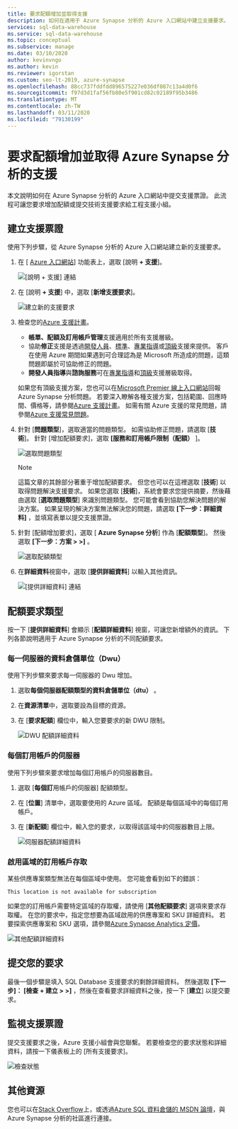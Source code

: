 ```yaml
---
title: 要求配額增加並取得支援
description: 如何在適用于 Azure Synapse 分析的 Azure 入口網站中建立支援要求。 要求配額增加或取得問題解決方式支援。
services: sql-data-warehouse
ms.service: sql-data-warehouse
ms.topic: conceptual
ms.subservice: manage
ms.date: 03/10/2020
author: kevinvngo
ms.author: kevin
ms.reviewer: igorstan
ms.custom: seo-lt-2019, azure-synapse
ms.openlocfilehash: 88cc737fddfdd896575227e036df087c13a4d0f6
ms.sourcegitcommit: f97d3d1faf56fb80e5f901cd82c02189f95b3486
ms.translationtype: MT
ms.contentlocale: zh-TW
ms.lasthandoff: 03/11/2020
ms.locfileid: "79130199"
---
```

# <a name="request-quota-increases-and-get-support-for-azure-synapse-analytics"></a>要求配額增加並取得 Azure Synapse 分析的支援

本文說明如何在 Azure Synapse 分析的 Azure 入口網站中提交支援票證。 此流程可讓您要求增加配額或提交技術支援要求給工程支援小組。

## <a name="create-a-support-ticket"></a>建立支援票證

使用下列步驟，從 Azure Synapse 分析的 Azure 入口網站建立新的支援要求。

1. 在 [ [Azure 入口網站](https://portal.azure.com)] 功能表上，選取 [說明 **+ 支援**]。

   ![[說明 + 支援] 連結](./media/sql-data-warehouse-get-started-create-support-ticket/help-plus-support.png)


1. 在 [說明 **+ 支援**] 中，選取 [**新增支援要求**]。

    ![建立新的支援要求](./media/sql-data-warehouse-get-started-create-support-ticket/new-support-request.png)

1. 檢查您的[Azure 支援計畫](https://azure.microsoft.com/support/plans/?WT.mc_id=Support_Plan_510979/)。

   * **帳單、配額及訂用帳戶管理**支援適用於所有支援層級。
   * 協助**修正**支援是透過[開發人員](https://azure.microsoft.com/support/plans/developer/)、[標準](https://azure.microsoft.com/support/plans/standard/)、[專業指導](https://azure.microsoft.com/support/plans/prodirect/)或[頂級](https://azure.microsoft.com/support/plans/premier/)支援來提供。 客戶在使用 Azure 期間如果遇到可合理認為是 Microsoft 所造成的問題，這類問題即屬於可協助修正的問題。
   * **開發人員指導**與**諮詢服務**可在[專業指導](https://azure.microsoft.com/support/plans/prodirect/)和[頂級](https://azure.microsoft.com/support/plans/premier/)支援層級取得。

   如果您有頂級支援方案，您也可以在[Microsoft Premier 線上入口網站](https://premier.microsoft.com/)回報 Azure Synapse 分析問題。 若要深入瞭解各種支援方案，包括範圍、回應時間、價格等，請參閱[Azure 支援計畫](https://azure.microsoft.com/support/plans/?WT.mc_id=Support_Plan_510979/)。 如需有關 Azure 支援的常見問題，請參閱[Azure 支援常見問題](https://azure.microsoft.com/support/faq/)。

1. 針對 [**問題類型**]，選取適當的問題類型。 如需協助修正問題，請選取 [**技術**]。 針對 [增加配額要求]，選取 **[服務和訂用帳戶限制（配額）** ]。

   ![選取問題類型](./media/sql-data-warehouse-get-started-create-support-ticket/select-quota-issue-type.png)  

   > [!NOTE]
   > 這篇文章的其餘部分著重于增加配額要求。 但您也可以在這裡選取 [**技術**] 以取得問題解決支援要求。 如果您選取 [**技術**]，系統會要求您提供摘要，然後藉由選取 [**選取問題類型**] 來識別問題類型。 您可能會看到協助您解決問題的解決方案。 如果呈現的解決方案無法解決您的問題，請選取 **[下一步：詳細資料]** ，並填寫表單以提交支援票證。

1. 針對 [配額增加要求]，選取 [ **Azure Synapse 分析**] 作為 [**配額類型**]。 然後選取 **[下一步：方案 > >]** 。

   ![選取配額類型](./media/sql-data-warehouse-get-started-create-support-ticket/select-quota-type.png)

1. 在**詳細資料**視窗中，選取 [**提供詳細資料**] 以輸入其他資訊。

   ![[提供詳細資料] 連結](./media/sql-data-warehouse-get-started-create-support-ticket/provide-details-link.png)

## <a name="quota-request-types"></a>配額要求類型

按一下 [**提供詳細資料**] 會顯示 [**配額詳細資料**] 視窗，可讓您新增額外的資訊。 下列各節說明適用于 Azure Synapse 分析的不同配額要求。

### <a name="data-warehouse-units-dwus-per-server"></a>每一伺服器的資料倉儲單位（Dwu）

使用下列步驟來要求每一伺服器的 Dwu 增加。

1. 選取**每個伺服器配額類型的資料倉儲單位（dtu）** 。

1. 在**資源清單**中，選取要設為目標的資源。

1. 在 [**要求配額**] 欄位中，輸入您要要求的新 DWU 限制。

   ![DWU 配額詳細資料](./media/sql-data-warehouse-get-started-create-support-ticket/quota-details-dwus.png)

### <a name="servers-per-subscription"></a>每個訂用帳戶的伺服器

使用下列步驟來要求增加每個訂用帳戶的伺服器數目。

1. 選取 [**每個訂**用帳戶的伺服器] 配額類型。

1. 在 [**位置**] 清單中，選取要使用的 Azure 區域。 配額是每個區域中的每個訂用帳戶。

1. 在 [**新配額**] 欄位中，輸入您的要求，以取得該區域中的伺服器數目上限。

   ![伺服器配額詳細資料](./media/sql-data-warehouse-get-started-create-support-ticket/quota-details-servers.png)

### <a name="enable-subscription-access-to-a-region"></a>啟用區域的訂用帳戶存取

某些供應專案類型無法在每個區域中使用。 您可能會看到如下的錯誤：

`This location is not available for subscription`

如果您的訂用帳戶需要特定區域的存取權，請使用 [**其他配額要求**] 選項來要求存取權。 在您的要求中，指定您想要為區域啟用的供應專案和 SKU 詳細資料。 若要探索供應專案和 SKU 選項，請參閱[Azure Synapse Analytics 定價](https://azure.microsoft.com/pricing/details/synapse-analytics/)。

![其他配額詳細資料](./media/sql-data-warehouse-get-started-create-support-ticket/quota-details-whitelisting.png)

## <a name="submit-your-request"></a>提交您的要求

最後一個步驟是填入 SQL Database 支援要求的剩餘詳細資料。 然後選取 **[下一步]： [檢查 + 建立 > >]** ，然後在查看要求詳細資料之後，按一下 [**建立**] 以提交要求。

## <a name="monitor-a-support-ticket"></a>監視支援票證

提交支援要求之後，Azure 支援小組會與您聯繫。 若要檢查您的要求狀態和詳細資料，請按一下儀表板上的 [所有支援要求]。

![檢查狀態](./media/sql-data-warehouse-get-started-create-support-ticket/monitor-ticket.png)

## <a name="other-resources"></a>其他資源

您也可以在[Stack Overflow](https://stackoverflow.com/questions/tagged/azure-synapse+or+azure-sql-data-warehouse)上，或透過[Azure SQL 資料倉儲的 MSDN 論壇](https://social.msdn.microsoft.com/Forums/home?forum=AzureSQLDataWarehouse/)，與 Azure Synapse 分析的社區進行連接。

